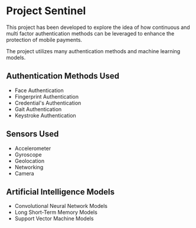 # Project Sentinel

This project has been developed to explore the idea of how continuous and multi factor authentication methods can be leveraged to enhance the protection of mobile payments.

The project utilizes many authentication methods and machine learning models.

## Authentication Methods Used
* Face Authentication
* Fingerprint Authentication
* Credential's Authentication
* Gait Authentication
* Keystroke Authentication

## Sensors Used
* Accelerometer
* Gyroscope
* Geolocation
* Networking
* Camera

## Artificial Intelligence Models
* Convolutional Neural Network Models
* Long Short-Term Memory Models
* Support Vector Machine Models
